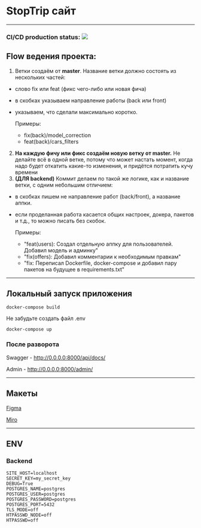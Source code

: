 # StopTrip сайт

***

### CI/CD production status: <img src="https://github.com/Sagayakov/stop_trip//actions/workflows/build.yml/badge.svg?branch=master">

## Flow  ведения проекта:
1. Ветки создаём от **master**. Название ветки должно состоять из нескольких частей:
 - слово fix или feat (фикс чего-либо или новая фича)
 - в скобках указываем направление работы (back или front)
 - указываем, что сделали максимально коротко.

    Примеры:


     - fix(back)/model_correction
     - feat(back)/cars_filters

2. **На каждую фичу или фикс создаём новую ветку от master.** Не делайте всё в одной ветке, потому что может настать момент, когда надо будет откатить какие-то изменения, и придётся потратить кучу времени
3. **(ДЛЯ backend)** Коммит делаем по такой же логике, как и название ветки, с одним небольшим отличием:
 - в скобках пишем не направление работ (back/front), а название аппки.
 - если проделанная работа касается общих настроек, докера, пакетов и т.д., то можно писать без скобок.

    Примеры:


    - "feat(users): Создал отдельную аппку для пользователей. Добавил модель и админку"
    - "fix(offers): Добавил комментарии к необходимым правкам"
    - "fix: Переписал Dockerfile, docker-compose и добавил пару пакетов на будущее в requirements.txt"


***

## Локальный запуск приложения


```shell
docker-compose build
```
Не забудьте создать файл .env
```shell
docker-compose up
```

### После разворота

Swagger - http://0.0.0.0:8000/api/docs/

Admin - http://0.0.0.0:8000/admin/

***

## Макеты

[Figma](https://www.figma.com/file/41Hcq7Feg81dkeuxbzkJrP/StopTrip?type=design&node-id=204-182&mode=design&t=yMN0H2PGqcE1JEWK-0)

[Miro](https://miro.com/app/board/uXjVMs_qgJk=/?share_link_id=530992704029)

***

## ENV

### Backend
```shell
SITE_HOST=localhost
SECRET_KEY=my_secret_key
DEBUG=True
POSTGRES_NAME=postgres
POSTGRES_USER=postgres
POSTGRES_PASSWORD=postgres
POSTGRES_PORT=5432
TLS_MODE=off
HTPASSWD_NODE=off
HTPASSWD=off
```